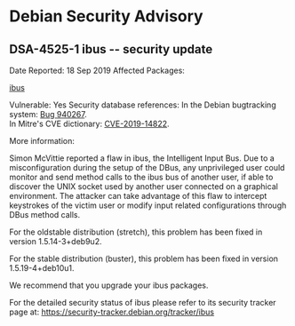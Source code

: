 
Debian Security Advisory
========================


DSA-4525-1 ibus -- security update
----------------------------------



Date Reported:
18 Sep 2019
Affected Packages:

[ibus](https://packages.debian.org/src:ibus)

Vulnerable:
Yes
Security database references:
In the Debian bugtracking system: [Bug 940267](https://bugs.debian.org/cgi-bin/bugreport.cgi?bug=940267).  
In Mitre's CVE dictionary: [CVE-2019-14822](https://security-tracker.debian.org/tracker/CVE-2019-14822).  

More information:

Simon McVittie reported a flaw in ibus, the Intelligent Input Bus. Due
to a misconfiguration during the setup of the DBus, any unprivileged
user could monitor and send method calls to the ibus bus of another
user, if able to discover the UNIX socket used by another user connected
on a graphical environment. The attacker can take advantage of this flaw
to intercept keystrokes of the victim user or modify input related
configurations through DBus method calls.


For the oldstable distribution (stretch), this problem has been fixed
in version 1.5.14-3+deb9u2.


For the stable distribution (buster), this problem has been fixed in
version 1.5.19-4+deb10u1.


We recommend that you upgrade your ibus packages.


For the detailed security status of ibus please refer to its security
tracker page at:
<https://security-tracker.debian.org/tracker/ibus>





